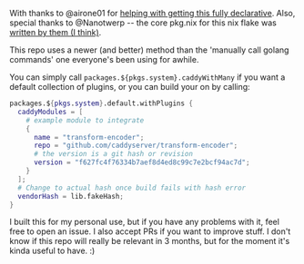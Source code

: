 With thanks to @airone01 for [helping with getting this fully declarative](https://github.com/NixOS/nixpkgs/issues/14671#issuecomment-2316411251). Also, special thanks to @Nanotwerp -- the core pkg.nix for this nix flake was [written by them (I think)](https://raw.githubusercontent.com/Nanotwerp/nixpkgs/caddy-rebase/pkgs/by-name/ca/caddy/package.nix).

This repo uses a newer (and better) method than the 'manually call golang commands' one everyone's been using for awhile.

You can simply call `packages.${pkgs.system}.caddyWithMany` if you want a default collection of plugins, or you can build your on by calling:

```nix
packages.${pkgs.system}.default.withPlugins {
  caddyModules = [
    # example module to integrate
    {
      name = "transform-encoder";
      repo = "github.com/caddyserver/transform-encoder";
      # the version is a git hash or revision
      version = "f627fc4f76334b7aef8d4ed8c99c7e2bcf94ac7d";
    }
  ];
  # Change to actual hash once build fails with hash error
  vendorHash = lib.fakeHash;
}
```

I built this for my personal use, but if you have any problems with it, feel free to open an issue. I also accept PRs if you want to improve stuff. I don't know if this repo will really be relevant in 3 months, but for the moment it's kinda useful to have. :)